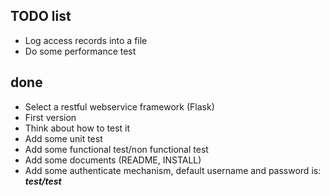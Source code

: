 ## TODO list

* Log access records into a file
* Do some performance test


## done
* Select a restful webservice framework (Flask)
* First version
* Think about how to test it
* Add some unit test
* Add some functional test/non functional test
* Add some documents (README, INSTALL)
* Add some authenticate mechanism, default username and password is: ***test/test***
